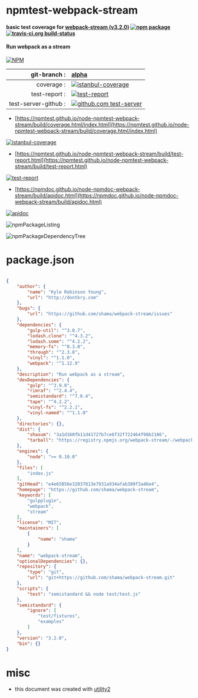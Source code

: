# npmtest-webpack-stream

#### basic test coverage for  [webpack-stream (v3.2.0)](https://github.com/shama/webpack-stream)  [![npm package](https://img.shields.io/npm/v/npmtest-webpack-stream.svg?style=flat-square)](https://www.npmjs.org/package/npmtest-webpack-stream) [![travis-ci.org build-status](https://api.travis-ci.org/npmtest/node-npmtest-webpack-stream.svg)](https://travis-ci.org/npmtest/node-npmtest-webpack-stream)

#### Run webpack as a stream

[![NPM](https://nodei.co/npm/webpack-stream.png?downloads=true&downloadRank=true&stars=true)](https://www.npmjs.com/package/webpack-stream)

| git-branch : | [alpha](https://github.com/npmtest/node-npmtest-webpack-stream/tree/alpha)|
|--:|:--|
| coverage : | [![istanbul-coverage](https://npmtest.github.io/node-npmtest-webpack-stream/build/coverage.badge.svg)](https://npmtest.github.io/node-npmtest-webpack-stream/build/coverage.html/index.html)|
| test-report : | [![test-report](https://npmtest.github.io/node-npmtest-webpack-stream/build/test-report.badge.svg)](https://npmtest.github.io/node-npmtest-webpack-stream/build/test-report.html)|
| test-server-github : | [![github.com test-server](https://npmtest.github.io/node-npmtest-webpack-stream/GitHub-Mark-32px.png)](https://npmtest.github.io/node-npmtest-webpack-stream/build/app/index.html) | | build-artifacts : | [![build-artifacts](https://npmtest.github.io/node-npmtest-webpack-stream/glyphicons_144_folder_open.png)](https://github.com/npmtest/node-npmtest-webpack-stream/tree/gh-pages/build)|

- [https://npmtest.github.io/node-npmtest-webpack-stream/build/coverage.html/index.html](https://npmtest.github.io/node-npmtest-webpack-stream/build/coverage.html/index.html)

[![istanbul-coverage](https://npmtest.github.io/node-npmtest-webpack-stream/build/screenCapture.buildCi.browser.%252Ftmp%252Fbuild%252Fcoverage.lib.html.png)](https://npmtest.github.io/node-npmtest-webpack-stream/build/coverage.html/index.html)

- [https://npmtest.github.io/node-npmtest-webpack-stream/build/test-report.html](https://npmtest.github.io/node-npmtest-webpack-stream/build/test-report.html)

[![test-report](https://npmtest.github.io/node-npmtest-webpack-stream/build/screenCapture.buildCi.browser.%252Ftmp%252Fbuild%252Ftest-report.html.png)](https://npmtest.github.io/node-npmtest-webpack-stream/build/test-report.html)

- [https://npmdoc.github.io/node-npmdoc-webpack-stream/build/apidoc.html](https://npmdoc.github.io/node-npmdoc-webpack-stream/build/apidoc.html)

[![apidoc](https://npmdoc.github.io/node-npmdoc-webpack-stream/build/screenCapture.buildCi.browser.%252Ftmp%252Fbuild%252Fapidoc.html.png)](https://npmdoc.github.io/node-npmdoc-webpack-stream/build/apidoc.html)

![npmPackageListing](https://npmtest.github.io/node-npmtest-webpack-stream/build/screenCapture.npmPackageListing.svg)

![npmPackageDependencyTree](https://npmtest.github.io/node-npmtest-webpack-stream/build/screenCapture.npmPackageDependencyTree.svg)



# package.json

```json

{
    "author": {
        "name": "Kyle Robinson Young",
        "url": "http://dontkry.com"
    },
    "bugs": {
        "url": "https://github.com/shama/webpack-stream/issues"
    },
    "dependencies": {
        "gulp-util": "^3.0.7",
        "lodash.clone": "^4.3.2",
        "lodash.some": "^4.2.2",
        "memory-fs": "^0.3.0",
        "through": "^2.3.8",
        "vinyl": "^1.1.0",
        "webpack": "^1.12.9"
    },
    "description": "Run webpack as a stream",
    "devDependencies": {
        "gulp": "^3.9.0",
        "rimraf": "^2.4.4",
        "semistandard": "^7.0.4",
        "tape": "^4.2.2",
        "vinyl-fs": "^2.2.1",
        "vinyl-named": "^1.1.0"
    },
    "directories": {},
    "dist": {
        "shasum": "3a1d160fb11d41727b7ce6f32f722464f98b2186",
        "tarball": "https://registry.npmjs.org/webpack-stream/-/webpack-stream-3.2.0.tgz"
    },
    "engines": {
        "node": ">= 0.10.0"
    },
    "files": [
        "index.js"
    ],
    "gitHead": "e4e65856e32037813e7931a934afab380f3a46e4",
    "homepage": "https://github.com/shama/webpack-stream",
    "keywords": [
        "gulpplugin",
        "webpack",
        "stream"
    ],
    "license": "MIT",
    "maintainers": [
        {
            "name": "shama"
        }
    ],
    "name": "webpack-stream",
    "optionalDependencies": {},
    "repository": {
        "type": "git",
        "url": "git+https://github.com/shama/webpack-stream.git"
    },
    "scripts": {
        "test": "semistandard && node test/test.js"
    },
    "semistandard": {
        "ignore": [
            "test/fixtures",
            "examples"
        ]
    },
    "version": "3.2.0",
    "bin": {}
}
```



# misc
- this document was created with [utility2](https://github.com/kaizhu256/node-utility2)
